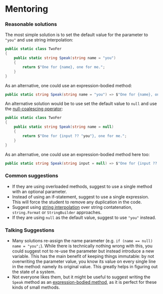 # Mentoring

### Reasonable solutions

The most simple solution is to set the default value for the parameter to `"you"` and use string interpolation:

```csharp
public static class TwoFer
{
    public static string Speak(string name = "you")
    {
        return $"One for {name}, one for me.";
    }
}
```

As an alternative, one could use an expression-bodied method:

```csharp
public static string Speak(string name = "you") => $"One for {name}, one for me.";
```

An alternative solution would be to use set the default value to `null` and use the [null-coalescing operator](https://docs.microsoft.com/en-us/dotnet/csharp/language-reference/operators/null-coalescing-operator):

```csharp
public static class TwoFer
{
    public static string Speak(string name = null)
    {
        return $"One for {input ?? "you"}, one for me.";
    }
}
```

As an alternative, one could use an expression-bodied method here too:

```csharp
public static string Speak(string input = null) => $"One for {input ?? "you"}, one for me.";
```

### Common suggestions

- If they are using overloaded methods, suggest to use a single method with an optional parameter.
- Instead of using an if-statement, suggest to use a single expression. This will force the student to remove any duplication in the code.
- Suggest using [string interpolation](https://docs.microsoft.com/en-us/dotnet/csharp/language-reference/tokens/interpolated) over string contatenation, `string.Format` or `StringBuilder` approaches.
- If they are using `null` as the default value, suggest to use `"you"` instead.

### Talking Suggestions

- Many solutions re-assign the name parameter (e.g. `if (name == null) name = "you";`). While there is technically nothing wrong with this, you could suggest not to re-use the parameter but instead introduce a new variable. This has the main benefit of keeping things immutable: by not overwriting the parameter value, you know its value on every single line in the method: namely its original value. This greatly helps in figuring out the state of a system.
- Not everyone likes them, but it might be useful to suggest writing the `Speak` method as an [expression-bodied method](https://docs.microsoft.com/en-us/dotnet/csharp/programming-guide/statements-expressions-operators/expression-bodied-members#methods), as it is perfect for these kinds of small methods.
